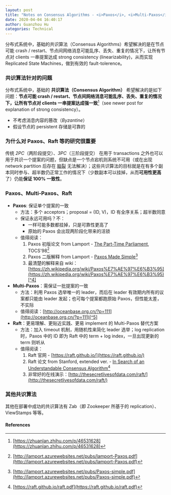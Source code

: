 ```yaml
---
layout: post
title: "Notes on Consensus Algorithms - <i>Paxos</i>, <i>Multi-Paxos</i>, and <i>Raft</i>"
date: 2020-04-04 16:40:17
author: Guanzhou Hu
categories: Technical
---
```


分布式系统中，基础的共识算法（Consensus Algorithms）希望解决的是在节点可能 crash / restart、节点间网络消息可能乱序、丢失、重复的情况下，让所有节点对 clients 一串提案达成 strong consistency (linearizability)，从而实现 Replicated State Machines，做到有效的 fault-tolerence。

### 共识算法针对的问题

分布式系统中，基础的 **共识算法（Consensus Algorithm）** 希望解决的是如下问题：**节点可能 crash / restart、节点间网络消息可能乱序、丢失、重复的情况下，让所有节点对 clients 一串提案达成强一致**[^1]（see newer post for explanation of strong consistency）。

- 不考虑消息内容的篡改（*Byzantine*）
- 假设节点的 persistent 存储是可靠的

### 为什么对 Paxos、Raft 等的研究很重要

传统 *2PC*（两阶段提交）、*3PC*（三阶段提交） 在用于 transactions
 之外也可以用于共识一个提案的问题，但缺点是一个节点宕机则系统不可用（或在出现 network partition 后存在 [脑裂](https://en.wikipedia.org/wiki/Split-brain_(computing)) 无法解决）；这些共识算法的目标就是在有多个副本同时参与、超半数仍正常工作的情况下（少数副本可以挂掉，从而**可用性更高**了）仍能**保证 100% 一致性**。

### Paxos、Multi-Paxos、Raft

- **Paxos**: 保证单个提案的一致
    - 方法：多个 acceptors；proposal = (ID, V)，ID 有全序关系；超半数同意
    - 保证永远可用吗？不：
        - 一样可能多数都挂掉，只是可靠性更高了
        - 原始的 Paxos 会出现两阶段化带来的活锁
    - 值得阅读：
        1. Paxos 初版论文 from Lamport - [The Part-Time Parliament](http://lamport.azurewebsites.net/pubs/lamport-Paxos.pdf), TOCS'98[^2]
        2. Paxos 二版解释 from Lamport - [Paxos Made Simple](http://lamport.azurewebsites.net/pubs/Paxos-simple.pdf)[^3]
        3. 最清楚的解释来自 wiki：[https://zh.wikipedia.org/wiki/Paxos%E7%AE%97%E6%B3%95](https://zh.wikipedia.org/wiki/Paxos%E7%AE%97%E6%B3%95)[^4]
- **Multi-Paxos**：需保证一批提案的一致
    - 方法：利用 Paxos 选举唯一的 leader，而后在 leader 有效期内所有的议案都只能由 leader 发起；也可每个提案都跑原始 Paxos，但性能太差，不实际
    - 值得阅读：[http://oceanbase.org.cn/?p=111](http://oceanbase.org.cn/?p=111)[^5]
- **Raft**：更易理解、更贴近实践、更易 implement 的 Multi-Paxos 替代方案
    - 方法：加入 timeout 机制，用随机性来简化 leader 选举；log replication 时，Paxos 中的 ID 即为 Raft 中的 term + log index，一旦出现更新的 term 则听从
    - 值得阅读：
        1. Raft 官网 - [https://raft.github.io/](https://raft.github.io/)
        2. Raft 论文 from Stanford, extended ver. - [In Search of an Understandable Consensus Algorithm](https://raft.github.io/raft.pdf)[^6]
        3. 非常好的在线演示：[http://thesecretlivesofdata.com/raft/](http://thesecretlivesofdata.com/raft/)

### 其他共识算法

其他在部署中成功的共识算法有 Zab（即 Zookeeper 所基于的 replication）、ViewStamps 等等。

#### References

[^1]: [https://zhuanlan.zhihu.com/p/46531628](https://zhuanlan.zhihu.com/p/46531628)
[^2]: [http://lamport.azurewebsites.net/pubs/lamport-Paxos.pdf](http://lamport.azurewebsites.net/pubs/lamport-Paxos.pdf)
[^3]: [http://lamport.azurewebsites.net/pubs/Paxos-simple.pdf](http://lamport.azurewebsites.net/pubs/Paxos-simple.pdf)
[^4]: [https://zh.wikipedia.org/wiki/Paxos%E7%AE%97%E6%B3%95](https://zh.wikipedia.org/wiki/Paxos%E7%AE%97%E6%B3%95)
[^5]: [http://oceanbase.org.cn/?p=111](http://oceanbase.org.cn/?p=111)
[^6]: [https://raft.github.io/raft.pdf](https://raft.github.io/raft.pdf)
